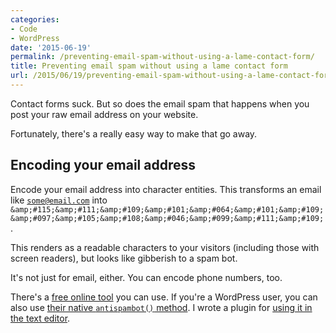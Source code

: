 ```yaml
---
categories:
- Code
- WordPress
date: '2015-06-19'
permalink: /preventing-email-spam-without-using-a-lame-contact-form/
title: Preventing email spam without using a lame contact form
url: /2015/06/19/preventing-email-spam-without-using-a-lame-contact-form
---
```


Contact forms suck. But so does the email spam that happens when you post your raw email address on your website.

Fortunately, there's a really easy way to make that go away.

<h2>Encoding your email address</h2>

Encode your email address into character entities. This transforms an email like <code>some@email.com</code> into <code>&amp;amp;#115;&amp;amp;#111;&amp;amp;#109;&amp;amp;#101;&amp;amp;#064;&amp;amp;#101;&amp;amp;#109;&amp;amp;#097;&amp;amp;#105;&amp;amp;#108;&amp;amp;#046;&amp;amp;#099;&amp;amp;#111;&amp;amp;#109;</code>.

This renders as a readable characters to your visitors (including those with screen readers), but looks like gibberish to a spam bot.

It's not just for email, either. You can encode phone numbers, too.

There's a <a href="http://wbwip.com/wbw/emailencoder.html">free online tool</a> you can use. If you're a WordPress user, you can also use <a href="https://codex.wordpress.org/Protection_From_Harvesters">their native <code>antispambot()</code> method</a>. I wrote a plugin for <a href="https://github.com/cferdinandi/antispambot">using it in the text editor</a>.